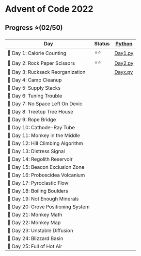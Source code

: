 # Advent of Code 2022

## Progress ⭐(02/50) 
| Day                                | Status | [Python](/python/)         |
| ---------------------------------- | ------ | -------------------------- |
| 🎄 Day 1: Calorie Counting          | ⭐⭐     | [Day1.py](/python/day1.py) |
| 🎄 Day 2: Rock Paper Scissors       | ⭐⭐     | [Day2.py](/python/day2.py) |
| 🎄 Day 3: Rucksack Reorganization   |        | [Dayx.py](/python/dayx.py) |
| 🎄 Day 4: Camp Cleanup              |
| 🎄 Day 5: Supply Stacks             |
| 🎄 Day 6: Tuning Trouble            |
| 🎄 Day 7: No Space Left On Devic    |
| 🎄 Day 8: Treetop Tree House        |
| 🎄 Day 9: Rope Bridge               |
| 🎄 Day 10: Cathode-Ray Tube         |
| 🎄 Day 11: Monkey in the Middle     |
| 🎄 Day 12: Hill Climbing Algorithm  |
| 🎄 Day 13: Distress Signal          |
| 🎄 Day 14: Regolith Reservoir       |
| 🎄 Day 15: Beacon Exclusion Zone    |
| 🎄 Day 16: Proboscidea Volcanium    |
| 🎄 Day 17: Pyroclastic Flow         |
| 🎄 Day 18: Boiling Boulders         |
| 🎄 Day 19: Not Enough Minerals      |
| 🎄 Day 20: Grove Positioning System |
| 🎄 Day 21: Monkey Math              |
| 🎄 Day 22: Monkey Map               |
| 🎄 Day 23: Unstable Diffusion       |
| 🎄 Day 24: Blizzard Basin           |
| 🎄 Day 25: Full of Hot Air          |